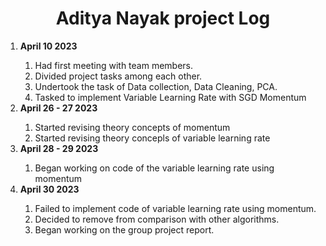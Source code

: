 <h1><center>Aditya Nayak project Log</center></h1>
<ol>
  <li><b>April 10 2023</b></p></li>
  <ol>
  <li>Had first meeting with team members.</li>
  <li>Divided project tasks among each other.</li>
  <li>Undertook the task of Data collection, Data Cleaning, PCA.</li>
  <li>Tasked to implement Variable Learning Rate with SGD Momentum</li>
  </ol>
  <li><b>April 26 - 27 2023</b></li>
  <ol>
  <li>Started revising theory concepts of momentum</li>
  <li>Started revising theory concepls of variable learning rate</li>
  </ol>
  <li><b>April 28 - 29 2023</b></li>
  <ol>
  <li>Began working on code of the variable learning rate using momentum</li>
  </ol>
  <li><b>April 30 2023</b></li>
  <ol>
  <li>Failed to implement code of variable learning rate using momentum.</li>
  <li>Decided to remove from comparison with other algorithms.</li>
  <li>Began working on the group project report.</li>
</ol>
